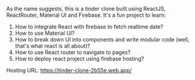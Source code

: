 As the name suggests, this is a tinder clone built using ReactJS, ReactRouter, Material UI and Firebase.
It's a fun project to learn:
  1. How to integrate React with firebase to fetch realtime date?
  2. How to use Material UI?
  4. How to break down UI into components and write modular code (well, that's what react is all about)?
  5. How to use React router to navigate to pages?
  6. How to deploy react project using firebase hosting?

  Hosting URL: https://tinder-clone-2b55e.web.app/
